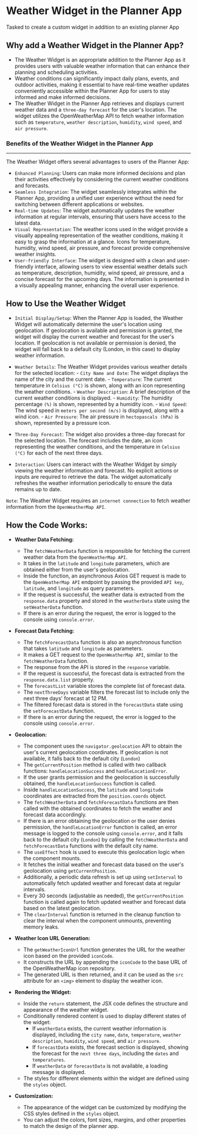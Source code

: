 # Weather Widget in the Planner App
Tasked to create a custom widget in addition to an existing planner App

## Why add a Weather Widget in the Planner App?

- The Weather Widget is an appropriate addition to the Planner App as it provides users with valuable weather information that can enhance their planning and scheduling activities.
- Weather conditions can significantly impact daily plans, events, and outdoor activities, making it essential to have real-time weather updates conveniently accessible within the Planner App for users to stay informed and make informed decisions.
- The Weather Widget in the Planner App retrieves and displays current weather data and a ``three-day forecast`` for the user's location. The widget utilizes the OpenWeatherMap API to fetch weather information such as `temperature`, `weather description`, `humidity`, `wind speed`, and `air pressure`.

### Benefits of the Weather Widget in the Planner App
--------------------------------------------------------
The Weather Widget offers several advantages to users of the Planner App:

- `Enhanced Planning`:
  Users can make more informed decisions and plan their activities effectively by considering the current weather conditions and forecasts.
- `Seamless Integration`:
  The widget seamlessly integrates within the Planner App, providing a unified user experience without the need for switching between different applications or websites.
- `Real-time Updates`:
  The widget automatically updates the weather information at regular intervals, ensuring that users have access to the latest data.
- `Visual Representation`:
   The weather icons used in the widget provide a visually appealing representation of the weather conditions, making it easy to grasp the information at a glance. Icons for temperature, humidity, wind speed, air pressure, and forecast provide comprehensive weather insights.
- `User-friendly Interface`:
  The widget is designed with a clean and user-friendly interface, allowing users to view essential weather details such as temperature, description, humidity, wind speed, air pressure, and a concise forecast for the upcoming days. The information is presented in a visually appealing manner, enhancing the overall user experience.


## How to Use the Weather Widget

- `Initial Display/Setup`:
   When the Planner App is loaded, the Weather Widget will automatically determine the user's location using geolocation. If geolocation is available and permission is granted, the widget will display the current weather and forecast for the user's location. If geolocation is not available or permission is denied, the widget will fall back to a default city (London, in this case) to display weather information.

- `Weather Details`:
   The Weather Widget provides various weather details for the selected location:
      - `City Name and Date`: The widget displays the name of the city and the current date.
      - `Temperature`: The current temperature in `Celsius (°C)` is shown, along with an icon representing the weather conditions.
      - `Weather Description`: A brief description of the current weather conditions is displayed.
      - `Humidity`: The humidity percentage `(%)` is shown, represented by a humidity icon.
      - `Wind Speed`: The wind speed in `meters per second (m/s)` is displayed, along with a wind icon.
      - `Air Pressure`: The air pressure in `hectopascals (hPa)` is shown, represented by a pressure icon.

- `Three-Day Forecast`:
   The widget also provides a three-day forecast for the selected location. The forecast includes the date, an icon representing the weather conditions, and the temperature in `Celsius (°C)` for each of the next three days.

- `Interaction`:
  Users can interact with the Weather Widget by simply viewing the weather information and forecast. No explicit actions or inputs are required to retrieve the data. The widget automatically refreshes the weather information periodically to ensure the data remains up to date.

```Note```: The Weather Widget requires an `internet connection` to fetch weather information from the `OpenWeatherMap API`.


## How the Code Works:

- **Weather Data Fetching:**
     - The `fetchWeatherData` function is responsible for fetching the current weather data from the ``OpenWeatherMap API``.
     - It takes in the `latitude` and `longitude` parameters, which are obtained either from the user's geolocation.
     - Inside the function, an asynchronous Axios GET request is made to the ``OpenWeatherMap API`` endpoint by passing the provided `API key`, `latitude`, and `longitude` as query parameters. 
     - If the request is successful, the weather data is extracted from the `response.data` property and stored in the `weatherData` state using the `setWeatherData` function.
     - If there is an error during the request, the error is logged to the console using `console.error`.

- **Forecast Data Fetching:**
     - The `fetchForecastData` function is also an asynchronous function that takes `latitude` and `longitude` as parameters.
     - It makes a GET request to the ``OpenWeatherMap API``, similar to the `fetchWeatherData` function.
     - The response from the API is stored in the `response` variable.
     - If the request is successful, the forecast data is extracted from the `response.data.list` property.
     - The `forecastList` variable stores the complete list of forecast data.
     - The `nextThreeDays` variable filters the forecast list to include only the next three days' forecast at 12 PM.
     - The filtered forecast data is stored in the `forecastData` state using the `setForecastData` function.
     - If there is an error during the request, the error is logged to the console using `console.error`.


- **Geolocation:**
     - The component uses the `navigator.geolocation` API to obtain the user's current geolocation coordinates. If geolocation is not available, it falls back to the default city (`London`)
     - The `getCurrentPosition` method is called with two callback functions: `handleLocationSuccess` and `handleLocationError`.
     - If the user grants permission and the geolocation is successfully obtained, the `handleLocationSuccess` function is called.
     - Inside `handleLocationSuccess`, the `latitude` and `longitude` coordinates are extracted from the `position.coords` object.
     - The `fetchWeatherData` and `fetchForecastData` functions are then called with the obtained coordinates to fetch the weather and forecast data accordingly.
     - If there is an error obtaining the geolocation or the user denies permission, the `handleLocationError` function is called, an error message is logged to the console using `console.error`, and it falls back to the default city (`London`) by calling the `fetchWeatherData` and `fetchForecastData` functions with the default city name.
     - The `useEffect` hook is used to execute this geolocation logic when the component mounts.
     - It fetches the initial weather and forecast data based on the user's geolocation using `getCurrentPosition`.
     - Additionally, a periodic data refresh is set up using `setInterval` to automatically fetch updated weather and forecast data at regular intervals.
     - Every 30 seconds (adjustable as needed), the `getCurrentPosition` function is called again to fetch updated weather and forecast data based on the latest geolocation.
     - The `clearInterval` function is returned in the cleanup function to clear the interval when the component unmounts, preventing memory leaks.

- **Weather Icon URL Generation:**
     - The `getWeatherIconUrl` function generates the URL for the weather icon based on the provided `iconCode`.
     - It constructs the URL by appending the `iconCode` to the base URL of the OpenWeatherMap icon repository.
     - The generated URL is then returned, and it can be used as the `src` attribute for an `<img>` element to display the weather icon.


- **Rendering the Widget:**
     - Inside the `return` statement, the JSX code defines the structure and appearance of the weather widget.
     - Conditionally rendered content is used to display different states of the widget:
       - If `weatherData` exists, the current weather information is displayed, including the `city name`, `date`, `temperature`, `weather description`, `humidity`, `wind speed`, and `air pressure`.
       - If `forecastData` exists, the forecast section is displayed, showing the forecast for the `next three days`, including the `dates` and `temperatures`.
       - If `weatherData` or `forecastData` is not available, a loading message is displayed.
     - The styles for different elements within the widget are defined using the `styles` object.
  
- **Customization:**
     - The appearance of the widget can be customized by modifying the CSS styles defined in the `styles` object.
     - You can adjust the colors, font sizes, margins, and other properties to match the design of the planner app.



